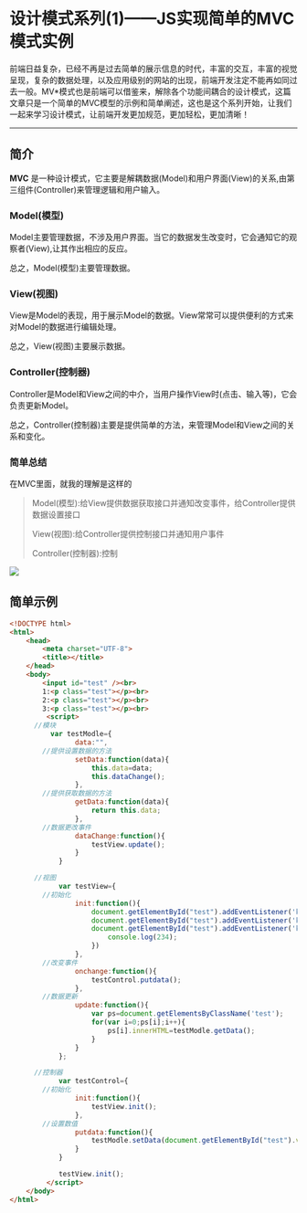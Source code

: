 # 设计模式系列(1)——JS实现简单的MVC模式实例

前端日益复杂，已经不再是过去简单的展示信息的时代，丰富的交互，丰富的视觉呈现，复杂的数据处理，以及应用级别的网站的出现，前端开发注定不能再如同过去一般。MV*模式也是前端可以借鉴来，解除各个功能间耦合的设计模式，这篇文章只是一个简单的MVC模型的示例和简单阐述，这也是这个系列开始，让我们一起来学习设计模式，让前端开发更加规范，更加轻松，更加清晰！

---

## 简介

**MVC** 是一种设计模式，它主要是解耦数据(Model)和用户界面(View)的关系,由第三组件(Controller)来管理逻辑和用户输入。

### Model(模型)

Model主要管理数据，不涉及用户界面。当它的数据发生改变时，它会通知它的观察者(View),让其作出相应的反应。

总之，Model(模型)主要管理数据。

### View(视图)

View是Model的表现，用于展示Model的数据。View常常可以提供便利的方式来对Model的数据进行编辑处理。

总之，View(视图)主要展示数据。

### Controller(控制器)

Controller是Model和View之间的中介，当用户操作View时(点击、输入等)，它会负责更新Model。

总之，Controller(控制器)主要是提供简单的方法，来管理Model和View之间的关系和变化。

### 简单总结

在MVC里面，就我的理解是这样的

>Model(模型):给View提供数据获取接口并通知改变事件，给Controller提供数据设置接口
>
>View(视图):给Controller提供控制接口并通知用户事件
>
>Controller(控制器):控制

![](http://blog-cdn.chenxiyuan.fun/16-9-18/74405755.jpg)

## 简单示例

``` html
<!DOCTYPE html>
<html>
	<head>
		<meta charset="UTF-8">
		<title></title>
	</head>
	<body>
		<input id="test" /><br>
		1:<p class="test"></p><br>
		2:<p class="test"></p><br>
		3:<p class="test"></p><br>
		 <script>
      //模块
		  var testModle={
				data:"",
        //提供设置数据的方法
				setData:function(data){
					this.data=data;
					this.dataChange();
				},
        //提供获取数据的方法
				getData:function(data){
					return this.data;
				},
        //数据更改事件
				dataChange:function(){
					testView.update();
				}
			}

      //视图
			var testView={
        //初始化
				init:function(){
					document.getElementById("test").addEventListener('keyup',this.onchange);
					document.getElementById("test").addEventListener('keydown',this.onchange);
					document.getElementById("test").addEventListener('keyup',function(){
						console.log(234);
					})
				},
        //改变事件
				onchange:function(){
					testControl.putdata();
				},
        //数据更新
				update:function(){
					var ps=document.getElementsByClassName('test');
					for(var i=0;ps[i];i++){
						ps[i].innerHTML=testModle.getData();
					}
				}
			};

      //控制器
			var testControl={
        //初始化
				init:function(){
					testView.init();
				},
        //设置数值
				putdata:function(){
					testModle.setData(document.getElementById("test").value);
				}
			}

			testView.init();
		 </script>
	</body>
</html>
```

